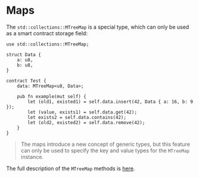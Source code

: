 # Maps

The `std::collections::MTreeMap` is a special type, which can only be used as a smart contract
storage field:

```rust,no_run,noplaypen
use std::collections::MTreeMap;

struct Data {
    a: u8,
    b: u8,
}

contract Test {
    data: MTreeMap<u8, Data>;

    pub fn example(mut self) {
        let (old1, existed1) = self.data.insert(42, Data { a: 16, b: 9 });
        let (value, exists1) = self.data.get(42);
        let exists2 = self.data.contains(42);
        let (old2, existed2) = self.data.remove(42);
    }
}
```

> The maps introduce a new concept of generic types, but this feature can
> only be used to specify the key and value types for the `MTreeMap` instance.

The full description of the `MTreeMap` methods is [here](../../appendix/E-standard-library.md#stdcollectionsmtreemapk-v).
